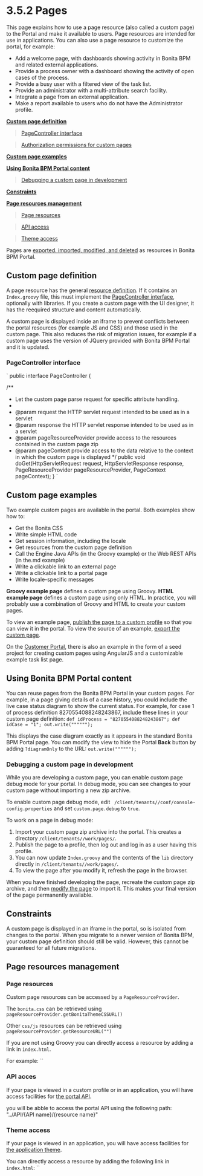 # 3.5.2 Pages

This page explains how to use a page resource (also called a custom page) to the Portal and make it available to users. Page resources are intended for use in applications. You can also use a page resource to customize the portal, 
for example:

* Add a welcome page, with dashboards showing activity in Bonita BPM and related external applications.
* Provide a process owner with a dashboard showing the activity of open cases of the process.
* Provide a busy user with a filtered view of the task list.
* Provide an administrator with a multi-attribute search facility.
* Integrate a page from an external application.
* Make a report available to users who do not have the Administrator profile.

**[Custom page definition](#page_definition)**

> [PageController interface](#pageController)

> [Authorization permissions for custom pages](#permissions)

**[Custom page examples](#examples)**

**[Using Bonita BPM Portal content](#portal)**

> [Debugging a custom page in development](#debug)

**[Constraints](#constraints)**

**[Page resources management](#resources)**

> [Page resources](#page-resources)

> [API access](#api-access)

> [Theme access](#theme-access)

Pages are [exported. imported, modified, and deleted](resource-management.md) as resources in Bonita BPM Portal. 

## Custom page definition

A page resource has the general [resource definition](resource-management.md#resource_definition). 
If it contains an `Index.groovy` file, this must implement the [PageController interface](#pageController), optionally with libraries. 
If you create a custom page with the UI designer, it has the reequired structure and content automatically.

A custom page is displayed inside an iframe to prevent conflicts between the portal resources (for example JS and CSS) and those used in the custom page. 
This also reduces the risk of migration issues, for example if a custom page uses the version of JQuery provided with Bonita BPM Portal and it is updated.

### PageController interface
`
public interface PageController {

/**
* Let the custom page parse request for specific attribute handling.
*
* @param request the HTTP servlet request intended to be used as in a servlet
* @param response the HTTP servlet response intended to be used as in a servlet
* @param pageResourceProvider provide access to the resources contained in the custom page zip
* @param pageContext provide access to the data relative to the context in which the custom page is displayed
*/
public void doGet(HttpServletRequest request, HttpServletResponse response, PageResourceProvider pageResourceProvider, PageContext pageContext);
}
`

## Custom page examples

Two example custom pages are available in the portal. Both examples show how to:

* Get the Bonita CSS
* Write simple HTML code
* Get session information, including the locale
* Get resources from the custom page definition
* Call the Engine Java APIs (in the Groovy example) or the Web REST APIs (in the.md example)
* Write a clickable link to an external page
* Write a clickable link to a portal page
* Write locale-specific messages

**Groovy example page** defines a custom page using Groovy. 
**HTML example page** defines a custom page using only HTML. 
In practice, you will probably use a combination of Groovy and HTML to create your custom pages.

To view an example page, [publish the page to a custom profile](#publish) so that you can view it in the portal. To view the source of an example, [export the custom page](#export).

On the [Customer Portal](https://customer.bonitasoft.com/), there is also an example in the form of a seed project for creating custom pages using AngularJS and a customizable example task list page.

## Using Bonita BPM Portal content

You can reuse pages from the Bonita BPM Portal in your custom pages. For example, in a page giving details of a case history, you could include the live case status diagram to show the current status. For example, for case 1 of process definition 8270554088248243867, include these lines in your custom page definition:
`
def idProcess = "8270554088248243867";
def idCase = "1";
out.write("""""");
`

This displays the case diagram exactly as it appears in the standard Bonita BPM Portal page. You can modify the view to hide the Portal **Back** button by adding `?diagramOnly` to the URL:
`
out.write("""""");
`

### Debugging a custom page in development

While you are developing a custom page, you can enable custom page debug mode for your portal. In debug mode, you can see changes to your custom page without importing a new zip archive.

To enable custom page debug mode, edit ` /client/tenants//conf/console-config.properties` and set `custom.page.debug` to `true`.

To work on a page in debug mode:

1. Import your custom page zip archive into the portal. This creates a directory `/client/tenants//work/pages/`.
2. Publish the page to a profile, then log out and log in as a user having this profile.
3. You can now update `Index.groovy` and the contents of the `lib` directory directly in `/client/tenants//work/pages/`.
4. To view the page after you modify it, refresh the page in the browser.

When you have finished developing the page, recreate the custom page zip archive, and then [modify the page](#edit) to import it. This makes your final version of the page permanently available.

## Constraints

A custom page is displayed in an iframe in the portal, so is isolated from changes to the portal. 
When you migrate to a newer version of Bonita BPM, your custom page definition should still be valid. 
However, this cannot be guaranteed for all future migrations.

## Page resources management

### Page resources

Custom page resources can be accessed by a `PageResourceProvider`.

The `bonita.css` can be retrieved using `pageResourceProvider.getBonitaThemeCSSURL()
`

Other `css/js` resources can be retrieved using `pageResourceProvider.getResourceURL("")
`

If you are not using Groovy you can directly access a resource by adding a link in `index.html`.

For example: ``

### API acces

If your page is viewed in a custom profile or in an application, you will have access facilities for [the portal API](rest-api-overview.md).

you will be abble to access the portal API using the following path: "../API/{API name}/{resource name}"

### Theme access

If your page is viewed in an application, you will have access facilities for [the application theme](applications.md#theme).

You can directly access a resource by adding the following link in `index.html`: ``